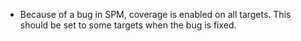 - Because of a bug in SPM, coverage is enabled on all targets. This should be set to some targets when the bug is fixed.
